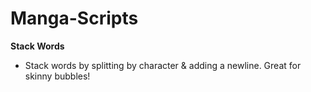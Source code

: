 # Manga-Scripts

**Stack Words**
* Stack words by splitting by <space> character & adding a newline. Great for skinny bubbles!
